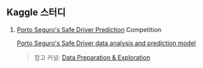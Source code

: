 ## Kaggle 스터디

1. [Porto Seguro's Safe Driver Prediction](https://www.kaggle.com/c/porto-seguro-safe-driver-prediction) Competition

   [Porto Seguro's Safe Driver data analysis and prediction model](https://github.com/go1217jo/kaggle_study/blob/master/Porto_Seguro's_Safe_Driver_Prediction.ipynb)

   > 참고 커널: [Data Preparation & Exploration](https://www.kaggle.com/bertcarremans/data-preparation-exploration)

